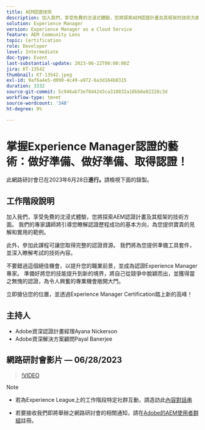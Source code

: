 ```yaml
---
title: AEM認證技術
description: 加入我們，享受免費的沈浸式體驗，您將探索AEM認證計畫及其框架的技術方面。 我們的專家講師將引導您瞭解成功認證歷程的基本方向，為您提供寶貴的見解和實用的範例。此外，參加此課程後，您將可獲得全面的認證資源。 我們將為您提供準備工具套件，並深入瞭解考試的技術內容。不要錯過這個絕佳機會，以提升您的職業前景，並成為認證Experience Manager專家。 準備好將您的技能提升到新的境界，在競爭中脫穎而出，並獲得當之無愧的認證，這將為激動人心的專業機會敞開大門。立即搶佔您的位置，並透過Experience Manager認證踏上新的高峰！
solution: Experience Manager
version: Experience Manager as a Cloud Service
feature: AEM Community Lens
topic: Certification
role: Developer
level: Intermediate
doc-type: Event
last-substantial-update: 2023-06-22T00:00:00Z
jira: KT-13542
thumbnail: KT-13542.jpeg
exl-id: 9af6a4e5-d090-4c49-a972-6a3d164b8315
duration: 3332
source-git-commit: 5c946ab73e78d4243ca310032a10bb8e82228c3d
workflow-type: tm+mt
source-wordcount: '348'
ht-degree: 0%

---
```


# 掌握Experience Manager認證的藝術：做好準備、做好準備、取得認證！

此網路研討會已在2023年6月28日&#x200B;**進行。**&#x200B;請檢視下面的錄製。

## 工作階段說明

加入我們，享受免費的沈浸式體驗，您將探索AEM認證計畫及其框架的技術方面。 我們的專家講師將引導您瞭解認證歷程成功的基本方向，為您提供寶貴的見解和實用的範例。

此外，參加此課程可讓您取得完整的認證資源。 我們將為您提供準備工具套件，並深入瞭解考試的技術內容。

不要錯過這個絕佳機會，以提升您的職業前景，並成為認證Experience Manager專家。 準備好將您的技能提升到新的境界，將自己從競爭中脫穎而出，並獲得當之無愧的認證，為令人興奮的專業機會敞開大門。

立即搶佔您的位置，並透過Experience Manager Certification踏上新的高峰！

## 主持人

* Adobe資深認證計畫經理Ayana Nickerson
* Adobe資深解決方案顧問Payal Banerjee

## 網路研討會影片 — 06/28/2023

>[!VIDEO](https://video.tv.adobe.com/v/3421028)

>[!NOTE]
>
>* 若為Experience League上的工作階段特定社群互動，請造訪此[內容對話串](https://adobe.ly/3p2CmbA)
>
>* 若要接收我們即將舉辦之網路研討會的相關通知，請在[Adobe的AEM使用者群組](https://aem-augs.adobe.com/)註冊。
